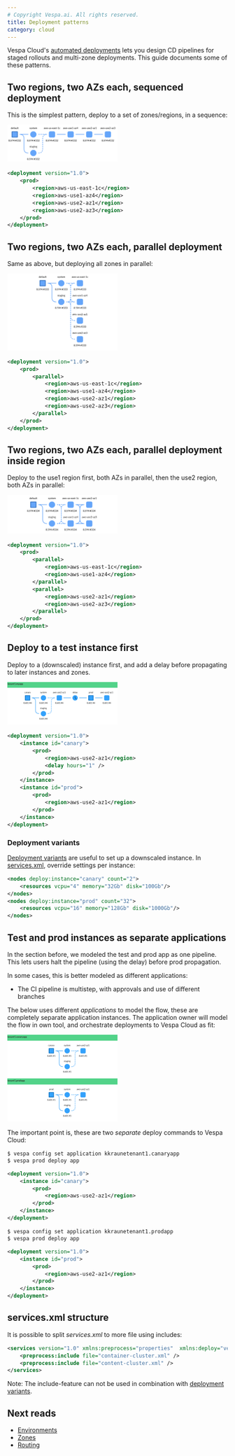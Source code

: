 ```yaml
---
# Copyright Vespa.ai. All rights reserved.
title: Deployment patterns 
category: cloud
---
```


<style>
img {
  width: 50%;
}
</style>

Vespa Cloud's [automated deployments](/en/cloud/automated-deployments.html)
lets you design CD pipelines for staged rollouts and multi-zone deployments.
This guide documents some of these patterns.



## Two regions, two AZs each, sequenced deployment
This is the simplest pattern, deploy to a set of zones/regions, in a sequence:

![Two regions, two AZs each, sequenced deployment](/assets/img/pipeline-1.png)
```xml
<deployment version="1.0">
    <prod>
        <region>aws-us-east-1c</region>
        <region>aws-use1-az4</region>
        <region>aws-use2-az1</region>
        <region>aws-use2-az3</region>
    </prod>
</deployment>
```



## Two regions, two AZs each, parallel deployment
Same as above, but deploying all zones in parallel:

![Two regions, two AZs each, parallel deployment](/assets/img/pipeline-2.png)
```xml
<deployment version="1.0">
    <prod>
        <parallel>
            <region>aws-us-east-1c</region>
            <region>aws-use1-az4</region>
            <region>aws-use2-az1</region>
            <region>aws-use2-az3</region>
        </parallel>
    </prod>
</deployment>
```



## Two regions, two AZs each, parallel deployment inside region
Deploy to the use1 region first, both AZs in parallel, then the use2 region, both AZs in parallel:

![Two regions, two AZs each, parallel deployment inside region](/assets/img/pipeline-3.png)
```xml
<deployment version="1.0">
    <prod>
        <parallel>
            <region>aws-us-east-1c</region>
            <region>aws-use1-az4</region>
        </parallel>
        <parallel>
            <region>aws-use2-az1</region>
            <region>aws-use2-az3</region>
        </parallel>
    </prod>
</deployment>
```


## Deploy to a test instance first
Deploy to a (downscaled) instance first, and add a delay before propagating to later instances and zones.

![With a canary instance](/assets/img/canary-instance-one-app.png)
```xml
<deployment version="1.0">
    <instance id="canary">
        <prod>
            <region>aws-use2-az1</region>
            <delay hours="1" />
        </prod>
    </instance>
    <instance id="prod">
        <prod>
            <region>aws-use2-az1</region>
        </prod>
    </instance>
</deployment>
```

### Deployment variants 
[Deployment variants](/en/reference/deployment-variants.html) are useful to set up a downscaled instance.
In [services.xml](/en/reference/services.html), override settings per instance:
```xml
<nodes deploy:instance="canary" count="2">
    <resources vcpu="4" memory="32Gb" disk="100Gb"/>
</nodes>
<nodes deploy:instance="prod" count="32">
    <resources vcpu="16" memory="128Gb" disk="1000Gb"/>
</nodes>
```



## Test and prod instances as separate applications
In the section before, we modeled the test and prod app as one pipeline.
This lets users halt the pipeline (using the delay) before prod propagation.

In some cases, this is better modeled as different applications:
* The CI pipeline is multistep, with approvals and use of different branches

The below uses different _applications_ to model the flow, these are completely separate application instances.
The application owner will model the flow in own tool, and orchestrate deployments to Vespa Cloud as fit:

![canary app](/assets/img/canaryapp.png)
![prod app](/assets/img/prodapp.png)

The important point is, these are two _separate_ deploy commands to Vespa Cloud:

```shell
$ vespa config set application kkraunetenant1.canaryapp
$ vespa prod deploy app
```
```xml
<deployment version="1.0">
    <instance id="canary">
        <prod>
            <region>aws-use2-az1</region>
        </prod>
    </instance>
</deployment>
```

```shell
$ vespa config set application kkraunetenant1.prodapp
$ vespa prod deploy app
```
```xml
<deployment version="1.0">
    <instance id="prod">
        <prod>
            <region>aws-use2-az1</region>
        </prod>
    </instance>
</deployment>
```



## services.xml structure
It is possible to split _services.xml_ to more file using includes:

```xml
<services version="1.0" xmlns:preprocess="properties"  xmlns:deploy="vespa">
    <preprocess:include file="container-cluster.xml" />
    <preprocess:include file="content-cluster.xml" />
</services>
```

Note: The include-feature can not be used in combination with [deployment variants](#deployment-variants). 



## Next reads
* [Environments](/en/cloud/environments.html)
* [Zones](/en/cloud/zones.html)
* [Routing](/en/cloud/routing.html)
